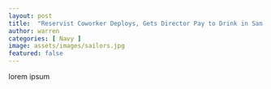 ```yaml
---
layout: post
title:  "Reservist Coworker Deploys, Gets Director Pay to Drink in San Diego"
author: warren
categories: [ Navy ]
image: assets/images/sailors.jpg
featured: false
---
```

lorem ipsum